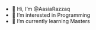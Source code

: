 - 👋 Hi, I’m @AasiaRazzaq
- 👀 I’m interested in Programming
- 🌱 I’m currently learning Masters

<!---
AasiaRazzaq/AasiaRazzaq is a ✨ special ✨ repository because its `README.md` (this file) appears on your GitHub profile.
You can click the Preview link to take a look at your changes.
--->
